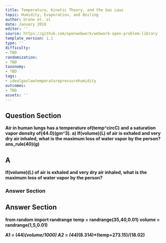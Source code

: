 ```yaml
---
title: Temperature, Kinetic Theory, and the Gas Laws
topic: Humidity, Evaporation, and Boiling
author: Urone et. al
date: January 2018
editor: ''
source: https://github.com/openwebwork/webwork-open-problem-library
template_version: 1.1
type: ''
difficulty:
- TBD
randomization:
- TBD
taxonomy:
- TBD
tags:
- idealgaslawtemperaturepressurehumidity
outcomes:
- TBD
assets: ''
---
```


## Question Section 

<b>
Air in human lungs has a temperature of(temp^circC) and a saturation vapor density of(44.0)(gm^3).
a) If(volume)(L) of air is exhaled and very dry air inhaled, what is the maximum loss of water vapor by the person?
ans_rule(40)(g)

## A
If(volume)(L) of air is exhaled and very dry air inhaled, what is the maximum loss of water vapor by the person?
### Answer Section


## Answer Section

from random import randrange
temp = randrange(35,40,0.01)
volume = randrange(1,5,0.01)

A1 = (44)*(volume/1000)
A2 = (44)*(8.314)*(temp+273.15)/(18.02)